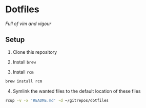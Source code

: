 # Dotfiles
*Full of vim and vigour*

## Setup
1. Clone this repository

2. Install `brew`

3. Install `rcm`
```sh
brew install rcm
```

4. Symlink the wanted files to the default location of these files
```sh
rcup -v -x 'README.md' -d ~/gitrepos/dotfiles
```



